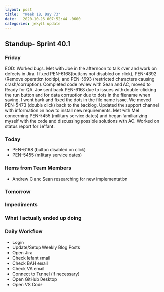 ```yaml
---
layout: post
title:  "Week 18, Day 73"
date:   2020-10-26 007:52:44 -0600
categories: jekyll update
---
```


## Standup- Sprint 40.1
  
### Friday
EOD: Worked bugs. Met with Joe in the afternoon to talk over and work on defects in Jira. I fixed PEN-6168(buttons not disabled on click), PEN-4392 (Remove operation tooltip), and PEN-5693 (restricted characters causing crash/corruption). Completed code review with Sean and AC, moved to Ready for QA. Joe sent back PEN-6168 due to issues with double-clicking the run button and for data corruption due to dots in the filename when saving. I went back and fixed the dots in the file name issue. We moved PEN-5473 (double click) back to the backlog. Updated the support channel with information on how to install new requirements. Met with Mel concerning PEN-5455 (military service dates) and began familiarizing myself with the code and discussing possible solutions with AC. Worked on status report for Le'fant.

### Today
* PEN-6168 (button disabled on click)
* PEN-5455 (military service dates)

### Items from Team Members
* Andrew C and Sean researching for new implementation

### Tomorrow
 
### Impediments

### What I actually ended up doing
 

### Daily Workflow
* Login
* Update/Setup Weekly Blog Posts
* Open Jira
* Check lefant email
* Check BAH email
* Check VA email
* Connect to Tunnel (if necessary)
* Open GitHub Desktop
* Open VS Code

